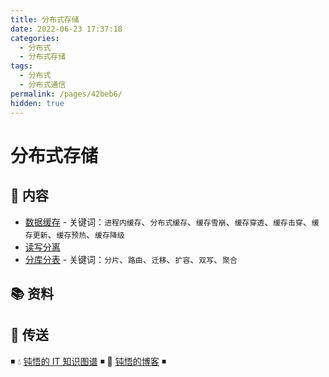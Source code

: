 ```yaml
---
title: 分布式存储
date: 2022-06-23 17:37:18
categories:
  - 分布式
  - 分布式存储
tags:
  - 分布式
  - 分布式通信
permalink: /pages/42beb6/
hidden: true
---
```


# 分布式存储

## 📖 内容

- [数据缓存](01.数据缓存.md) - 关键词：`进程内缓存`、`分布式缓存`、`缓存雪崩`、`缓存穿透`、`缓存击穿`、`缓存更新`、`缓存预热`、`缓存降级`
- [读写分离](02.读写分离.md)
- [分库分表](03.分库分表.md) - 关键词：`分片`、`路由`、`迁移`、`扩容`、`双写`、`聚合`

## 📚 资料

## 🚪 传送

◾ 💧 [钝悟的 IT 知识图谱](https://dunwu.github.io/waterdrop/) ◾ 🎯 [钝悟的博客](https://dunwu.github.io/blog/) ◾